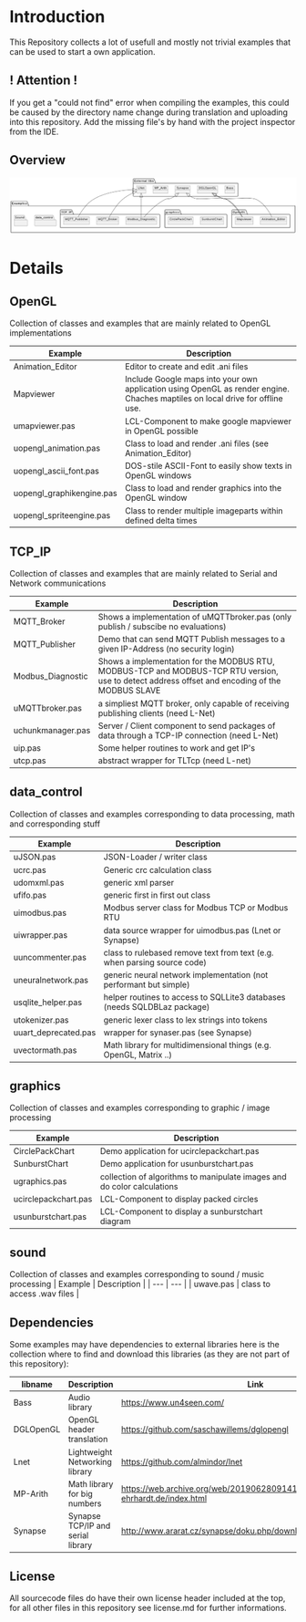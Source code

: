 # Introduction
This Repository collects a lot of usefull and mostly not trivial examples that can be used to start a own application.

## ! Attention !
If you get a "could not find" error when compiling the examples, this could be caused by the directory name change during translation and uploading into this repository. Add the missing file's by hand with the project inspector from the IDE.

## Overview
![](Overview.png)

# Details

## OpenGL

Collection of classes and examples that are mainly related to OpenGL implementations

| Example | Description |
| --- | --- |
| Animation_Editor | Editor to create and edit .ani files |
| Mapviewer | Include Google maps into your own application using OpenGL as render engine. Chaches maptiles on local drive for offline use. |
| umapviewer.pas | LCL-Component to make google mapviewer in OpenGL possible |
| uopengl_animation.pas | Class to load and render .ani files (see Animation_Editor) |
| uopengl_ascii_font.pas | DOS-stile ASCII-Font to easily show texts in OpenGL windows |
| uopengl_graphikengine.pas | Class to load and render graphics into the OpenGL window |
| uopengl_spriteengine.pas | Class to render multiple imageparts within defined delta times |

## TCP_IP

Collection of classes and examples that are mainly related to Serial and Network communications

| Example | Description |
| --- | --- |
| MQTT_Broker | Shows a implementation of uMQTTbroker.pas (only publish / subscibe no evaluations) |
| MQTT_Publisher | Demo that can send MQTT Publish messages to a given IP-Address (no security login) |
| Modbus_Diagnostic | Shows a implementation for the MODBUS RTU, MODBUS-TCP and MODBUS-TCP RTU version, use to detect address offset and encoding of the MODBUS SLAVE |
| uMQTTbroker.pas | a simpliest MQTT broker, only capable of receiving publishing clients (need L-Net) |
| uchunkmanager.pas | Server / Client component to send packages of data through a TCP-IP connection (need L-Net) |
| uip.pas | Some helper routines to work and get IP's |
| utcp.pas | abstract wrapper for TLTcp (need L-net) |

## data_control

Collection of classes and examples corresponding to data processing, math and corresponding stuff

| Example | Description |
| --- | --- |
| uJSON.pas | JSON-Loader / writer class |
| ucrc.pas | Generic crc calculation class |
| udomxml.pas | generic xml parser |
| ufifo.pas | generic first in first out class |
| uimodbus.pas | Modbus server class for Modbus TCP or Modbus RTU |
| uiwrapper.pas | data source wrapper for uimodbus.pas (Lnet or Synapse) | 
| uuncommenter.pas | class to rulebased remove text from text (e.g. when parsing source code) | 
| uneuralnetwork.pas | generic neural network implementation (not performant but simple) |
| usqlite_helper.pas | helper routines to access to SQLLite3 databases (needs SQLDBLaz package)|
| utokenizer.pas | generic lexer class to lex strings into tokens |
| uuart_deprecated.pas | wrapper for synaser.pas (see Synapse) |
| uvectormath.pas | Math library for multidimensional things (e.g. OpenGL, Matrix ..) |
## graphics

Collection of classes and examples corresponding to graphic / image processing

| Example | Description |
| --- | --- |
| CirclePackChart | Demo application for ucirclepackchart.pas |
| SunburstChart | Demo application for usunburstchart.pas |
| ugraphics.pas | collection of algorithms to manipulate images and do color calculations |
| ucirclepackchart.pas | LCL-Component to display packed circles |
| usunburstchart.pas | LCL-Component to display a sunburstchart diagram |
## sound

Collection of classes and examples corresponding to sound / music processing
| Example | Description |
| --- | --- |
| uwave.pas | class to access .wav files |

## Dependencies
Some examples may have dependencies to external libraries here is the collection where to find and download this libraries (as they are not part of this repository):

| libname | Description | Link |
|---|---|---|
| Bass | Audio library | https://www.un4seen.com/ |
| DGLOpenGL | OpenGL header translation | https://github.com/saschawillems/dglopengl |
| Lnet | Lightweight Networking library | https://github.com/almindor/lnet |
| MP-Arith | Math library for big numbers | https://web.archive.org/web/20190628091417/http://www.wolfgang-ehrhardt.de/index.html |
| Synapse | Synapse TCP/IP and serial library | http://www.ararat.cz/synapse/doku.php/download |

## License
All sourcecode files do have their own license header included at the top, for all other files in this repository see license.md for further informations.
